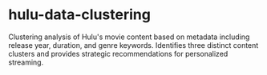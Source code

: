 # hulu-data-clustering
Clustering analysis of Hulu's movie content based on metadata including release year, duration, and genre keywords. Identifies three distinct content clusters and provides strategic recommendations for personalized streaming.
